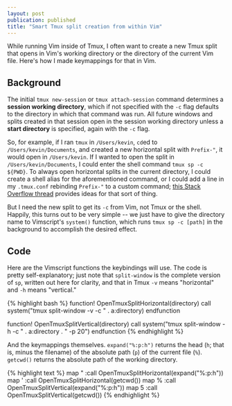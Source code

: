 ```yaml
---
layout: post
publication: published
title: "Smart Tmux split creation from within Vim"
---
```

While running Vim inside of Tmux, I often want to create a new Tmux split that opens in Vim's working directory or the directory of the current Vim file. Here's how I made keymappings for that in Vim.


## Background
The initial `tmux new-session` or `tmux attach-session` command determines a **session working directory**, which if not specified with the `-c` flag defaults to the directory in which that command was run. All future windows and splits created in that session open in the session working directory unless a **start directory** is specified, again with the `-c` flag.

So, for example, if I ran `tmux` in `/Users/kevin`, `cd`ed to `/Users/kevin/Documents`, and created a new horizontal split with `Prefix-"`, it would open in `/Users/kevin`. If I wanted to open the split in `/Users/kevin/Documents`, I could enter the shell command `tmux sp -c ${PWD}`. To always open horizontal splits in the current directory, I could create a shell alias for the aforementioned command, or I could add a line in my `.tmux.conf` rebinding `Prefix-"` to a custom command; [this Stack Overflow thread](http://unix.stackexchange.com/questions/12032/create-new-window-with-current-directory-in-tmux) provides ideas for that sort of thing. 

But I need the new split to get its `-c` from Vim, not Tmux or the shell. Happily, this turns out to be very simple -- we just have to give the directory name to Vimscript's `system()` function, which runs `tmux sp -c [path]` in the background to accomplish the desired effect.


## Code
Here are the Vimscript functions the keybindings will use. The code is pretty self-explanatory; just note that `split-window` is the complete version of `sp`, written out here for clarity, and that in Tmux `-v` means "horizontal" and `-h` means "vertical."

{% highlight bash %}
function! OpenTmuxSplitHorizontal(directory)
  call system("tmux split-window -v -c " . a:directory)
endfunction

function! OpenTmuxSplitVertical(directory)
  call system("tmux split-window -h -c " . a:directory . " -p 20")
endfunction
{% endhighlight %}

And the keymappings themselves. `expand("%:p:h")` returns the head (`h`; that is, minus the filename) of the absolute path (`p`) of the current file (`%`). `getcwd()` returns the absolute path of the working directory.


{% highlight text %}
map <leader>" :call OpenTmuxSplitHorizontal(expand("%:p:h"))<CR>
map <leader>' :call OpenTmuxSplitHorizontal(getcwd())<CR>
map <leader>% :call OpenTmuxSplitVertical(expand("%:p:h"))<CR>
map <leader>5 :call OpenTmuxSplitVertical(getcwd())<CR>
{% endhighlight %}

